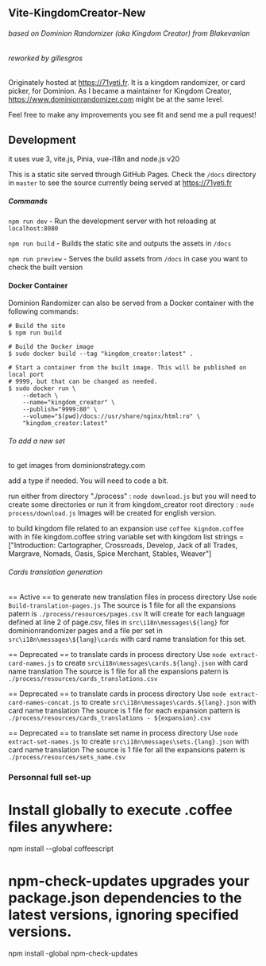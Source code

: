 ## Vite-KingdomCreator-New
###### based on Dominion Randomizer (aka Kingdom Creator) from Blakevanlan
###### reworked by gillesgros

Originately hosted at https://71yeti.fr.
It is a kingdom randomizer, or card picker, for Dominion.
As I became a maintainer for Kingdom Creator, https://www.dominionrandomizer.com might be at the same level.

Feel free to make any improvements you see fit and send me a pull request!

## Development
it uses vue 3, vite.js, Pinia, vue-i18n and node.js v20

This is a static site served through GitHub Pages. Check the `/docs` directory in `master` to see the source currently being served at https://71yeti.fr


##### Commands
`npm run dev` - Run the development server with hot reloading at `localhost:8080`

`npm run build` - Builds the static site and outputs the assets in `/docs`

`npm run preview` - Serves the build assets from `/docs` in case you want to check the built version

#### Docker Container

Dominion Randomizer can also be served from a Docker container with the
following commands:

```shell
# Build the site
$ npm run build

# Build the Docker image
$ sudo docker build --tag "kingdom_creator:latest" .

# Start a container from the built image. This will be published on local port
# 9999, but that can be changed as needed.
$ sudo docker run \
    --detach \
    --name="kingdom_creator" \
    --publish="9999:80" \
    --volume="$(pwd)/docs://usr/share/nginx/html:ro" \
    "kingdom_creator:latest"
```

###### To add a new set

to get images from dominionstrategy.com

add a type if needed. You will need to code a bit.

run either from directory "./process" : 
`node download.js`
but you will need to create some directories
or run it from kingdom_creator root directory : 
`node process/download.js`
Images will be created for english version.

to build kingdom file related to an expansion use
`coffee kigndom.coffee`
with in file kingdom.coffee
string variable set with kingdom list 
strings = ["Introduction: Cartographer, Crossroads, Develop, Jack of all Trades, Margrave, Nomads, Oasis, Spice Merchant, Stables, Weaver"]

###### Cards translation generation
== Active ==
to generate new translation files in process directory 
Use `node Build-translation-pages.js`
The source is 1 file for all the expansions
patern is `./process/resources/pages.csv`
It will create for each language defined at line 2 of page.csv, files in 
`src\i18n\messages\${lang}` for dominionrandomizer pages and
a file per set in `src\i18n\messages\${lang}\cards` with card name translation for this set.



== Deprecated ==
to translate cards in process directory 
Use `node extract-card-names.js`
to create `src\i18n\messages\cards.${lang}.json` with card name translation
The source is 1 file for all the expansions
patern is `./process/resources/cards_translations.csv`

== Deprecated ==
to translate cards in process directory 
Use `node extract-card-names-concat.js`
to create `src\i18n\messages\cards.${lang}.json` with card name translation
The source is 1 file for each expansion
pattern is `./process/resources/cards_translations - ${expansion}.csv`

== Deprecated ==
to translate set name in process directory 
Use `node extract-set-names.js`
to create `src\i18n\messages\sets.{lang}.json` with card name translation
The source is 1 file for all the expansions
patern is `./process/resources/sets_name.csv`


### Personnal full set-up

# Install globally to execute .coffee files anywhere:
npm install --global coffeescript
# npm-check-updates upgrades your package.json dependencies to the latest versions, ignoring specified versions.
npm install -global npm-check-updates